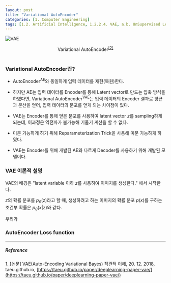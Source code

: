 ```yaml
---
layout: post
title: "Variational AutoEncoder"
categories: [1. Computer Engineering]
tags: [1.2. Artificial Intelligence, 1.2.2.4. VAE, a.b. UnSupervised Learning]
---
```


![VAE](https://user-images.githubusercontent.com/24144491/50323466-18d03700-051d-11e9-82ed-afb1b6e2666a.png)

<center>Variational AutoEncoder<sup><a href="#footnote_1_1" name="footnote_1_2">[2]</a></sup></center><br/>

### Variational AutoEncoder란?

* AutoEncoder<sup>AE</sup>와 동일하게 입력 데이터를 재현(복원)한다.

* 하지만 AE는 입력 데이터를 Encoder를 통해 Latent vector로 만드는 압축 방식을 하였다면, Variational AutoEncoder<sup>VAE</sup>는 입력 데이터의 Encoder 결과로 평균과 분산을 얻어, 입력 데이터의 분포를 얻게 되는 차이점이 있다.

* VAE는 Encoder를 통해 얻은 분포를 사용하여 latent vector $z$를 sampling하게 되는데, 이과정은 역전파가 불가능해 기울기 계산을 할 수 없다.

* 미분 가능하게 하기 위해 Reparameterization Trick을 사용해 미분 가능하게 하였다.

* VAE는 Encoder를 위해 개발된 AE와 다르게 Decoder를 사용하기 위해 개발된 모델이다.


### VAE 이론적 설명

VAE의 배경은 "latent variable 이하 $z$를 사용하여 이미지를 생성한다." 에서 시작한다.

$z$의 확률 분포를 $p_{\theta}(z)$라고 할 때, 생성하려고 하는 이미지의 확률 분포 $p(x)$를 구하는 조건부 확률은 $p_{\theta}(x\vert{}z)$와 같다.

우리가


### AutoEncoder Loss function


---

##### Reference

<a href="#footnote_1_2" name="footnote_1_1">1. </a> [논문] VAE(Auto-Encoding Variational Bayes) 직관적 이해, 20. 12. 2018, taeu.github.io, [https://taeu.github.io/paper/deeplearning-paper-vae/](https://taeu.github.io/paper/deeplearning-paper-vae/)